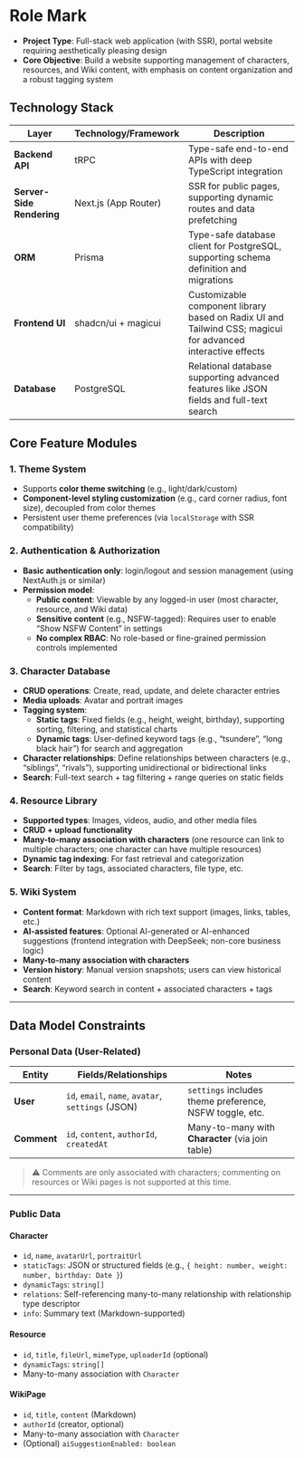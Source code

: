 # Role Mark

- **Project Type**: Full-stack web application (with SSR), portal website requiring aesthetically pleasing design
- **Core Objective**: Build a website supporting management of characters, resources, and Wiki content, with emphasis on content organization and a robust tagging system

## Technology Stack

| Layer                     | Technology/Framework | Description                                                                                                 |
| ------------------------- | -------------------- | ----------------------------------------------------------------------------------------------------------- |
| **Backend API**           | tRPC                 | Type-safe end-to-end APIs with deep TypeScript integration                                                  |
| **Server-Side Rendering** | Next.js (App Router) | SSR for public pages, supporting dynamic routes and data prefetching                                        |
| **ORM**                   | Prisma               | Type-safe database client for PostgreSQL, supporting schema definition and migrations                       |
| **Frontend UI**           | shadcn/ui + magicui  | Customizable component library based on Radix UI and Tailwind CSS; magicui for advanced interactive effects |
| **Database**              | PostgreSQL           | Relational database supporting advanced features like JSON fields and full-text search                      |

## Core Feature Modules

### 1. Theme System

- Supports **color theme switching** (e.g., light/dark/custom)
- **Component-level styling customization** (e.g., card corner radius, font size), decoupled from color themes
- Persistent user theme preferences (via `localStorage` with SSR compatibility)

### 2. Authentication & Authorization

- **Basic authentication only**: login/logout and session management (using NextAuth.js or similar)
- **Permission model**:
  - **Public content**: Viewable by any logged-in user (most character, resource, and Wiki data)
  - **Sensitive content** (e.g., NSFW-tagged): Requires user to enable “Show NSFW Content” in settings
  - **No complex RBAC**: No role-based or fine-grained permission controls implemented

### 3. Character Database

- **CRUD operations**: Create, read, update, and delete character entries
- **Media uploads**: Avatar and portrait images
- **Tagging system**:
  - **Static tags**: Fixed fields (e.g., height, weight, birthday), supporting sorting, filtering, and statistical charts
  - **Dynamic tags**: User-defined keyword tags (e.g., “tsundere”, “long black hair”) for search and aggregation
- **Character relationships**: Define relationships between characters (e.g., “siblings”, “rivals”), supporting unidirectional or bidirectional links
- **Search**: Full-text search + tag filtering + range queries on static fields

### 4. Resource Library

- **Supported types**: Images, videos, audio, and other media files
- **CRUD + upload functionality**
- **Many-to-many association with characters** (one resource can link to multiple characters; one character can have multiple resources)
- **Dynamic tag indexing**: For fast retrieval and categorization
- **Search**: Filter by tags, associated characters, file type, etc.

### 5. Wiki System

- **Content format**: Markdown with rich text support (images, links, tables, etc.)
- **AI-assisted features**: Optional AI-generated or AI-enhanced suggestions (frontend integration with DeepSeek; non-core business logic)
- **Many-to-many association with characters**
- **Version history**: Manual version snapshots; users can view historical content
- **Search**: Keyword search in content + associated characters + tags

---

## Data Model Constraints

### Personal Data (User-Related)

| Entity      | Fields/Relationships                               | Notes                                                   |
| ----------- | -------------------------------------------------- | ------------------------------------------------------- |
| **User**    | `id`, `email`, `name`, `avatar`, `settings` (JSON) | `settings` includes theme preference, NSFW toggle, etc. |
| **Comment** | `id`, `content`, `authorId`, `createdAt`           | Many-to-many with **Character** (via join table)        |

> ⚠️ Comments are only associated with characters; commenting on resources or Wiki pages is not supported at this time.

---

### Public Data

#### **Character**

- `id`, `name`, `avatarUrl`, `portraitUrl`
- `staticTags`: JSON or structured fields (e.g., `{ height: number, weight: number, birthday: Date }`)
- `dynamicTags`: `string[]`
- `relations`: Self-referencing many-to-many relationship with relationship type descriptor
- `info`: Summary text (Markdown-supported)

#### **Resource**

- `id`, `title`, `fileUrl`, `mimeType`, `uploaderId` (optional)
- `dynamicTags`: `string[]`
- Many-to-many association with `Character`

#### **WikiPage**

- `id`, `title`, `content` (Markdown)
- `authorId` (creator, optional)
- Many-to-many association with `Character`
- (Optional) `aiSuggestionEnabled: boolean`
